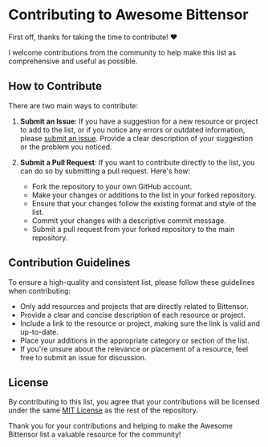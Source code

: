 # Contributing to Awesome Bittensor

First off, thanks for taking the time to contribute! ❤️

I welcome contributions from the community to help make this list as comprehensive and useful as possible.

## How to Contribute

There are two main ways to contribute:

1. **Submit an Issue**: If you have a suggestion for a new resource or project to add to the list, or if you notice any errors or outdated information, please [submit an issue](https://github.com/learnbittensor/awesome-bittensor/issues/new). Provide a clear description of your suggestion or the problem you noticed.

2. **Submit a Pull Request**: If you want to contribute directly to the list, you can do so by submitting a pull request. Here's how:
   - Fork the repository to your own GitHub account.
   - Make your changes or additions to the list in your forked repository.
   - Ensure that your changes follow the existing format and style of the list.
   - Commit your changes with a descriptive commit message.
   - Submit a pull request from your forked repository to the main repository.

## Contribution Guidelines

To ensure a high-quality and consistent list, please follow these guidelines when contributing:

- Only add resources and projects that are directly related to Bittensor.
- Provide a clear and concise description of each resource or project.
- Include a link to the resource or project, making sure the link is valid and up-to-date.
- Place your additions in the appropriate category or section of the list.
- If you're unsure about the relevance or placement of a resource, feel free to submit an issue for discussion.

## License

By contributing to this list, you agree that your contributions will be licensed under the same [MIT License](LICENSE) as the rest of the repository.

Thank you for your contributions and helping to make the Awesome Bittensor list a valuable resource for the community!

